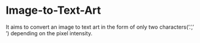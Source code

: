# Image-to-Text-Art

It aims to convert an image to text art in the form of only two characters(’.’,’ ’) depending on the pixel intensity.